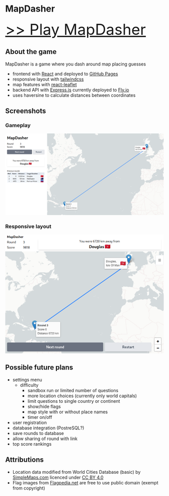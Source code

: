 # MapDasher

<font size="10">[>> Play MapDasher](https://jhuttunen.github.io/mapdasher/client/)</font>

## About the game

MapDasher is a game where you dash around map placing guesses

* frontend with [React](https://react.dev/) and deployed to [GitHub Pages](https://pages.github.com/)
* responsive layout with [tailwindcss](https://tailwindcss.com/)
* map features with [react-leaflet](https://react-leaflet.js.org/)
* backend API with [Express.js](https://expressjs.com/) currently deployed to [Fly.io](https://fly.io/)
* uses haversine to calculate distances between coordinates

## Screenshots

### Gameplay

<img src="images/mapdasher_01_gameplay.png" alt="MapDasher gameplay" width="640" />

### Responsive layout

<img src="images/mapdasher_02_responsive.png" alt="MapDasher responsive layout" width="640" />

## Possible future plans

* settings menu
  * difficulty
    * sandbox run or limited number of questions
    * more location choices (currently only world capitals)
    * limit questions to single country or continent
    * show/hide flags
    * map style with or without place names
    * timer on/off
* user registration
* database integration (PostreSQL?)
* save rounds to database
* allow sharing of round with link
* top score rankings

## Attributions

* Location data modified from World Cities Database (basic) by [SimpleMaps.com](https://simplemaps.com/) licenced under [CC BY 4.0](https://creativecommons.org/licenses/by/4.0/)
* Flag images from [Flagpedia.net](https://flagpedia.net//) are free to use public domain (exempt from copyright)
